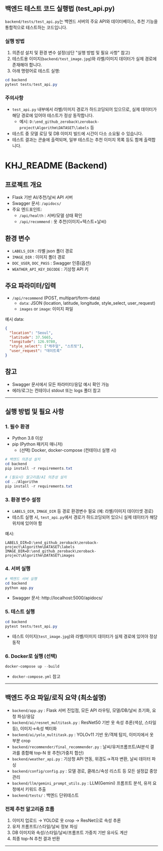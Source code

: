 ## 백엔드 테스트 코드 실행법 (test_api.py)

`backend/tests/test_api.py`는 백엔드 서버의 주요 API와 데이터베이스, 추천 기능을 통합적으로 테스트하는 코드입니다.

### 실행 방법

1. 의존성 설치 및 환경 변수 설정(상단 "실행 방법 및 필요 사항" 참고)
2. 테스트용 이미지(`backend/test_image.jpg`)와 라벨/이미지 데이터가 실제 경로에 존재해야 합니다.
3. 아래 명령어로 테스트 실행:

```powershell
cd backend
pytest tests/test_api.py
```

### 주의사항
- `test_api.py` 내부에서 라벨/이미지 경로가 하드코딩되어 있으므로, 실제 데이터가 해당 경로에 있어야 테스트가 정상 동작합니다.
  - 예시: `D:\end_github_zeroback\zeroback-project\Algorithm\DATASET\labels` 등
- 테스트 중 모델 로딩 및 DB 이미지 빌드에 시간이 다소 소요될 수 있습니다.
- 테스트 결과는 콘솔에 출력되며, 일부 테스트는 추천 이미지 목록 등도 함께 출력합니다.

# KHJ_README (Backend)

## 프로젝트 개요
- Flask 기반 AI/추천/날씨 API 서버
- Swagger 문서: `/apidocs/`
- 주요 엔드포인트:
  - `/api/health` : 서버/모델 상태 확인
  - `/api/recommend` : 옷 추천(이미지+텍스트+날씨)

## 환경 변수
- `LABELS_DIR` : 라벨 json 폴더 경로
- `IMAGE_DIR` : 이미지 폴더 경로
- `DOC_USER`, `DOC_PASS` : Swagger 인증(옵션)
- `WEATHER_API_KEY_DECODE` : 기상청 API 키

## 주요 파라미터/입력
- `/api/recommend` (POST, multipart/form-data)
  - `data`: JSON (location, latitude, longitude, style_select, user_request)
  - `images` or `image`: 이미지 파일

예시 data:
```json
{
  "location": "Seoul",
  "latitude": 37.5665,
  "longitude": 126.9780,
  "style_select": ["캐주얼", "스트릿"],
  "user_request": "데이트룩"
}
```

## 참고
- Swagger 문서에서 모든 파라미터/응답 예시 확인 가능
- 에러/로그는 컨테이너 stdout 또는 logs 폴더 참고

---


## 실행 방법 및 필요 사항

### 1. 필수 환경
- Python 3.8 이상
- pip (Python 패키지 매니저)
  - (선택) Docker, docker-compose (컨테이너 실행 시)

```powershell
# 백엔드 의존성 설치
cd backend
pip install -r requirements.txt

# (필요시) 알고리즘/AI 의존성 설치
cd ../Algorithm
pip install -r requirements.txt
```

### 3. 환경 변수 설정
- `LABELS_DIR`, `IMAGE_DIR` 등 경로 환경변수 필요 (예: 라벨/이미지 데이터셋 경로)
- 테스트 실행 시, `test_api.py`에서 경로가 하드코딩되어 있으니 실제 데이터가 해당 위치에 있어야 함

예시:
```
LABELS_DIR=D:\end_github_zeroback\zeroback-project\Algorithm\DATASET\labels
IMAGE_DIR=D:\end_github_zeroback\zeroback-project\Algorithm\DATASET\images
```

### 4. 서버 실행
```powershell
# 백엔드 서버 실행
cd backend
python app.py
```
- Swagger 문서: http://localhost:5000/apidocs/

### 5. 테스트 실행
```powershell
cd backend
pytest tests/test_api.py
```
- 테스트 이미지(`test_image.jpg`)와 라벨/이미지 데이터가 실제 경로에 있어야 정상 동작

### 6. Docker로 실행 (선택)
```powershell
docker-compose up --build
```
- `docker-compose.yml` 참고

---

## 백엔드 주요 파일/로직 요약 (최소설명)

- `backend/app.py` : Flask 서버 진입점, 모든 API 라우팅, 모델/DB/날씨 초기화, 요청 파싱/응답
- `backend/ai/resnet_multitask.py` : ResNet50 기반 옷 속성 추론(색상, 스타일 등), 이미지→속성 벡터화
- `backend/ai/yolo_multitask.py` : YOLOv11 기반 옷/객체 탐지, 이미지에서 옷 부분 crop
- `backend/recommender/final_recommender.py` : 날씨/유저프롬프트/AI분석 결과를 종합해 top-N 옷 추천(가중치 합산)
- `backend/weather_api.py` : 기상청 API 연동, 위경도→격자 변환, 날씨 데이터 파싱
- `backend/config/config.py` : 모델 경로, 클래스/속성 리스트 등 모든 설정값 중앙 관리
- `backend/llm/gemini_prompt_utils.py` : LLM(Gemini) 프롬프트 분석, 유저 요청에서 키워드 추출
- `backend/tests/` : 백엔드 단위테스트

### 전체 추천 알고리즘 흐름
1. 이미지 업로드 → YOLO로 옷 crop → ResNet으로 속성 추론
2. 유저 프롬프트/스타일/날씨 정보 파싱
3. DB 이미지와 속성/스타일/날씨/프롬프트 가중치 기반 유사도 계산
4. 최종 top-N 추천 결과 반환

---
